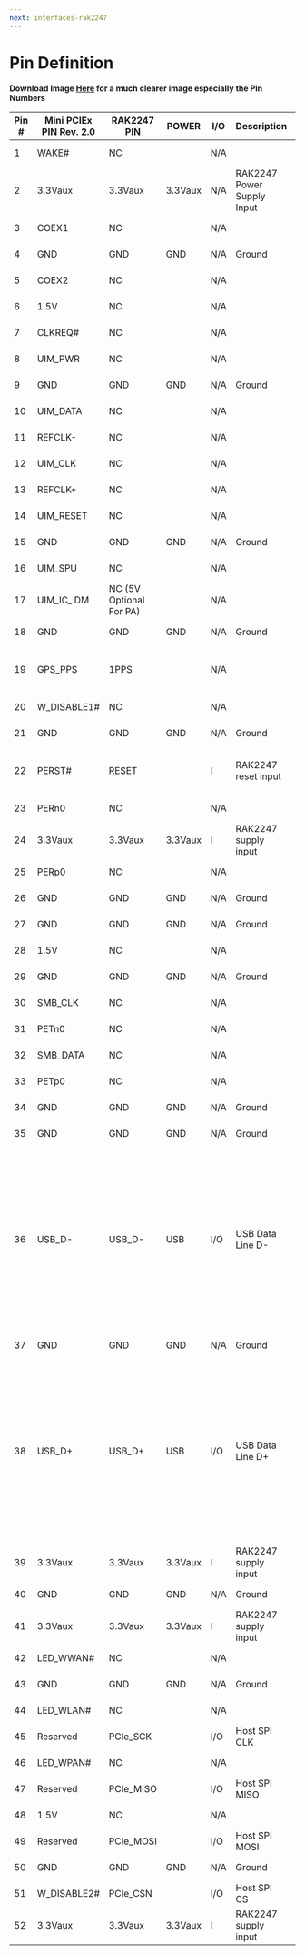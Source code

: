 ```yaml
---
next: interfaces-rak2247
---
```


# Pin Definition

<rk-img
  src="/assets/images/datasheet/rak2247/pin-definition-rak2247.jpg"
  width="100%"
  figure-number="1"
  caption="RAK2247 LPWAN Gateway Concentrator Module Pinout Diagram"
/>


**Download Image [Here](/assets/images/datasheet/rak2247/ury6bykwnjdm8iel4utk.jpg) for a much clearer image especially the Pin Numbers**

| Pin # | Mini PCIEx PIN Rev. 2.0 | RAK2247 PIN | POWER | I/O | Description | Remarks | 
| ---- | ---- | ---- | ---- | ---- | ---- | ---- | 
| 1 | WAKE# | NC |  | N/A |  | Internally not connected | 
| 2 | 3.3Vaux | 3.3Vaux | 3.3Vaux | N/A | RAK2247 Power Supply Input | Connect to 3.3 volts | 
| 3 | COEX1 | NC |  | N/A |  | Internally not connected | 
| 4 | GND | GND | GND | N/A | Ground | Connect to ground | 
| 5 | COEX2 | NC |  | N/A |  | Internally not connected | 
| 6 | 1.5V | NC |  | N/A |  | Internally not connected | 
| 7 | CLKREQ# | NC |  | N/A |  | Internally not connected | 
| 8 | UIM_PWR | NC |  | N/A |  | Internally not connected | 
| 9 | GND | GND | GND | N/A | Ground | Connect to ground | 
| 10 | UIM_DATA | NC |  | N/A |  | Internally not connected | 
| 11 | REFCLK- | NC |  | N/A |  | Internally not connected | 
| 12 | UIM_CLK | NC |  | N/A |  | Internally not connected | 
| 13 | REFCLK+ | NC |  | N/A |  | Internally not connected | 
| 14 | UIM_RESET | NC |  | N/A |  | Internally not connected | 
| 15 | GND | GND | GND | N/A | Ground | Connect to ground | 
| 16 | UIM_SPU | NC |  | N/A |  | Internally not connected | 
| 17 | UIM_IC_ DM | NC (5V Optional For PA) |  | N/A |  | Internally not connected | 
| 18 | GND | GND | GND | N/A | Ground | Connect to ground | 
| 19 | GPS_PPS | 1PPS |  | N/A |  | Internal connection GPS_PPS for SX1301 | 
| 20 | W_DISABLE1# | NC |  | N/A |  | Internally not connected | 
| 21 | GND | GND | GND | N/A | Ground | Connect to ground | 
| 22 | PERST# | RESET |  | I | RAK2247 reset input | Active high (≥100ns) for SX1301 reset. | 
| 23 | PERn0 | NC |  | N/A |  | Internally not connected | 
| 24 | 3.3Vaux | 3.3Vaux | 3.3Vaux | I | RAK2247 supply input | Connect to 3.3 V | 
| 25 | PERp0 | NC |  | N/A |  | Internally not connected | 
| 26 | GND | GND | GND | N/A | Ground | Connect to ground | 
| 27 | GND | GND | GND | N/A | Ground | Connect to ground | 
| 28 | 1.5V | NC |  | N/A |  | Internally not connected | 
| 29 | GND | GND | GND | N/A | Ground | Connect to ground | 
| 30 | SMB_CLK | NC |  | N/A |  | Internally not connected | 
| 31 | PETn0 | NC |  | N/A |  | Internally not connected | 
| 32 | SMB_DATA | NC |  | N/A |  | Internally not connected | 
| 33 | PETp0 | NC |  | N/A |  | Internally not connected | 
| 34 | GND | GND | GND | N/A | Ground | Connect to ground | 
| 35 | GND | GND | GND | N/A | Ground | Connect to ground | 
| 36 | USB_D- | USB_D- | USB | I/O | USB Data Line D- | 90Ω nominal differential impedance. Pull-up, pull-down and series resistors as required by USB 2.0 specifications are part of the USB pin driver and need not be provided externally. | 
| 37 | GND | GND | GND | N/A | Ground | Connect to ground | 
| 38 | USB_D+ | USB_D+ | USB | I/O | USB Data Line D+ | 90Ω nominal differential impedance. Pull-up, pull-down and series resistors as required by USB 2.0 specifications are part of the USB pin driver and need not be provided externally. | 
| 39 | 3.3Vaux | 3.3Vaux | 3.3Vaux | I | RAK2247 supply input | Connect to 3.3 V | 
| 40 | GND | GND | GND | N/A | Ground | Connect to ground | 
| 41 | 3.3Vaux | 3.3Vaux | 3.3Vaux | I | RAK2247 supply input | Connect to 3.3 V | 
| 42 | LED_WWAN# | NC |  | N/A |  | Internally not connected | 
| 43 | GND | GND | GND | N/A | Ground | Connect to ground | 
| 44 | LED_WLAN# | NC |  | N/A |  | Internally not connected | 
| 45 | Reserved | PCIe_SCK |  | I/O | Host SPI CLK | Max 10MHz clock | 
| 46 | LED_WPAN# | NC |  | N/A |  | Internally not connected | 
| 47 | Reserved | PCIe_MISO |  | I/O | Host SPI MISO |  | 
| 48 | 1.5V | NC |  | N/A |  | Internally not connected | 
| 49 | Reserved | PCIe_MOSI |  | I/O | Host SPI MOSI |  | 
| 50 | GND | GND | GND | N/A | Ground | Connect to ground | 
| 51 | W_DISABLE2# | PCIe_CSN |  | I/O | Host SPI CS |  | 
| 52 | 3.3Vaux | 3.3Vaux | 3.3Vaux | I | RAK2247 supply input | Connect to 3.3 V | 


